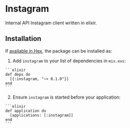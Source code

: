 # Instagram

Internal API Instagram client written in elixir.

## Installation

If [available in Hex](https://hex.pm/docs/publish), the package can be installed as:

  1. Add `instagram` to your list of dependencies in `mix.exs`:

    ```elixir
    def deps do
      [{:instagram, "~> 0.1.0"}]
    end
    ```

  2. Ensure `instagram` is started before your application:

    ```elixir
    def application do
      [applications: [:instagram]]
    end
    ```
